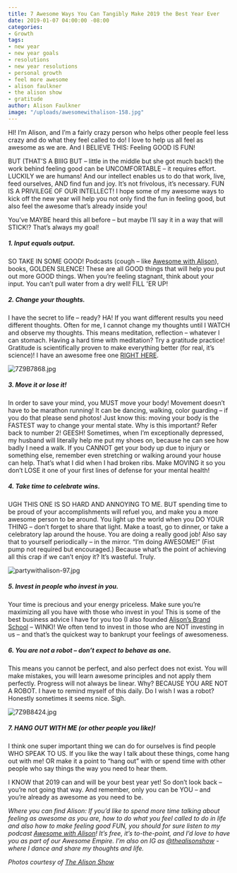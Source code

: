 ```yaml
---
title: 7 Awesome Ways You Can Tangibly Make 2019 the Best Year Ever
date: 2019-01-07 04:00:00 -08:00
categories:
- Growth
tags:
- new year
- new year goals
- resolutions
- new year resolutions
- personal growth
- feel more awesome
- alison faulkner
- the alison show
- gratitude
author: Alison Faulkner
image: "/uploads/awesomewithalison-158.jpg"
---
```


HI! I’m Alison, and I’m a fairly crazy person who helps other people feel less crazy and do what they feel called to do! I love to help us all feel as awesome as we are. And I BELIEVE THIS: Feeling GOOD IS FUN! 

BUT (THAT’S A BIIIG BUT – little in the middle but she got much back!) the work behind feeling good can be UNCOMFORTABLE – it requires effort. LUCKILY we are humans! And our intellect enables us to do that work, live, feed ourselves, AND find fun and joy. It’s not frivolous, it’s necessary. FUN IS A PRIVILEGE OF OUR INTELLECT! I hope some of my awesome ways to kick off the new year will help you not only find the fun in feeling good, but also feel the awesome that’s already inside you!

You’ve MAYBE heard this all before – but maybe I’ll say it in a way that will STICK!? That’s always my goal!

##### 1. Input equals output. 

SO TAKE IN SOME GOOD! Podcasts (cough – like [Awesome with Alison](http://thealisonshow.com/podcasts/)), books, GOLDEN SILENCE! These are all GOOD things that will help you put out more GOOD things. When you’re feeling stagnant, think about your input. You can’t pull water from a dry well! FILL 'ER UP! 

##### 2. Change your thoughts. 

I have the secret to life – ready? HA! If you want different results you need different thoughts. Often for me, I cannot change my thoughts until I WATCH and observe my thoughts. This means meditation, reflection – whatever I can stomach. Having a hard time with meditation? Try a gratitude practice! Gratitude is scientifically proven to make everything better (for real, it’s science)! I have an awesome free one [RIGHT HERE](http://thealisonshow.com/podcasts/awesome-with-alison-ep-24-im-freaking-grateful-a-gratitude-practice-to-help-you-love-your-life/).

![7Z9B7868.jpg](/uploads/7Z9B7868.jpg)

##### 3. Move it or lose it! 

In order to save your mind, you MUST move your body! Movement doesn’t have to be marathon running! It can be dancing, walking, color guarding – if you do that please send photos! Just know this: moving your body is the FASTEST way to change your mental state.  Why is this important? Refer back to number 2! GEESH! Sometimes, when I’m exceptionally depressed, my husband will literally help me put my shoes on, because he can see how badly I need a walk. If you CANNOT get your body up due to injury or something else, remember even stretching or walking around your house can help. That’s what I did when I had broken ribs. Make MOVING it so you don’t LOSE it one of your first lines of defense for your mental health! 

##### 4. Take time to celebrate wins. 

UGH THIS ONE IS SO HARD AND ANNOYING TO ME. BUT spending time to be proud of your accomplishments will refuel you, and make you a more awesome person to be around. You light up the world when you DO YOUR THING – don’t forget to share that light. Make a toast, go to dinner, or take a celebratory lap around the house. You are doing a really good job! Also say that to yourself periodically – in the mirror. “I’m doing AWESOME!” (Fist pump not required but encouraged.) Because what’s the point of achieving all this crap if we can’t enjoy it? It’s wasteful. Truly. 

![partywithalison-97.jpg](/uploads/partywithalison-97.jpg)

##### 5. Invest in people who invest in you. 

Your time is precious and your energy priceless. Make sure you’re maximizing all you have with those who invest in you! This is some of the best business advice I have for you too (I also founded [Alison’s Brand School](https://www.instagram.com/alisonsbrandschool/) – WINK)! We often tend to invest in those who are NOT investing in us – and that’s the quickest way to bankrupt your feelings of awesomeness. 

##### 6. You are not a robot – don’t expect to behave as one.

This means you cannot be perfect, and also perfect does not exist. You will make mistakes, you will learn awesome principles and not apply them perfectly. Progress will not always be linear. Why? BECAUSE YOU ARE NOT A ROBOT. I have to remind myself of this daily.  Do I wish I was a robot? Honestly sometimes it seems nice. Sigh.

![7Z9B8424.jpg](/uploads/7Z9B8424.jpg) 

##### 7. HANG OUT WITH ME (or other people you like)! 

I think one super important thing we can do for ourselves is find people WHO SPEAK TO US. If you like the way I talk about these things, come hang out with me! OR make it a point to “hang out” with or spend time with other people who say things the way you need to hear them. 

I KNOW that 2019 can and will be your best year yet! So don’t look back – you’re not going that way. And remember, only you can be YOU – and you’re already as awesome as you need to be.

_Where you can find Alison: If you’d like to spend more time talking about feeling as awesome as you are, how to do what you feel called to do in life and also how to make feeling good FUN, you should for sure listen to my podcast [Awesome with Alison](http://thealisonshow.com/podcasts/)! It’s free, it’s to-the-point, and I’d love to have you as part of our Awesome Empire. I’m also on IG as [@thealisonshow](https://www.instagram.com/thealisonshow/) - where I dance and share my thoughts and life._

_Photos courtesy of [The Alison Show](http://thealisonshow.com/)_